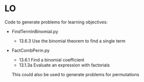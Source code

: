 # LO

Code to generate problems for learning objectives:

* FindTermInBinomial.py
  
  * 13.6.3	Use the binomial theorem to find a single term
  
* FactCombPerm.py

  * 13.6.1	Find a binomial coefficient
  * 13.1.3a	Evaluate an expression with factorials
  
  This could also be used to generate problems for permutations
